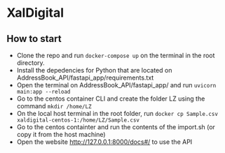 # XalDigital

## How to start
- Clone the repo and run ```docker-compose up``` on the terminal in the root directory.
- Install the depedencies for Python that are located on AddressBook_API/fastapi_app/requirements.txt
- Open the terminal on AddressBook_API/fastapi_app/ and run ```uvicorn main:app --reload```
- Go to the centos container CLI and create the folder LZ using the command ```mkdir /home/LZ```
- On the local host terminal in the root folder, run ```docker cp Sample.csv xaldigital-centos-1:/home/LZ/Sample.csv```
- Go to the centos containter and run the contents of the import.sh (or copy it from the host machine)
- Open the website http://127.0.0.1:8000/docs#/ to use the API
